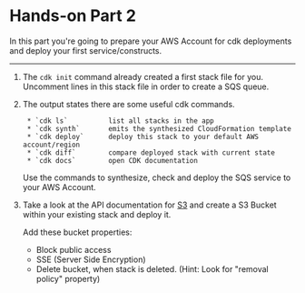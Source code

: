 # Hands-on Part 2

In this part you're going to prepare your AWS Account for cdk deployments and deploy your first service/constructs.

---

1. The `cdk init` command already created a first stack file for you. Uncomment lines in this stack file in order to create a SQS queue. 

2. The output states there are some useful cdk commands.

    ```
     * `cdk ls`          list all stacks in the app
     * `cdk synth`       emits the synthesized CloudFormation template
     * `cdk deploy`      deploy this stack to your default AWS account/region
     * `cdk diff`        compare deployed stack with current state
     * `cdk docs`        open CDK documentation
    ```
   
    Use the commands to synthesize, check and deploy the SQS service to your AWS Account.  

3. Take a look at the API documentation for [S3](https://docs.aws.amazon.com/cdk/api/v2/python/aws_cdk.aws_s3.html) and create a S3 Bucket within your existing stack and deploy it.

    Add these bucket properties:
    - Block public access
    - SSE (Server Side Encryption)
    - Delete bucket, when stack is deleted. (Hint: Look for "removal policy" property)

